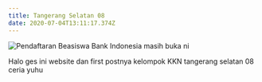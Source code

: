 ```yaml
---
title: Tangerang Selatan 08
date: 2020-07-04T13:11:17.374Z
---
```

![](/uploads/kknt.jpeg "Pendaftaran Beasiswa Bank Indonesia masih buka ni")

Halo ges ini website dan first postnya kelompok KKN tangerang selatan 08 ceria yuhu